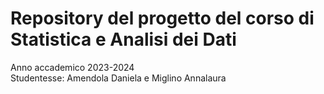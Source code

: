 # Repository del progetto del corso di Statistica e Analisi dei Dati
Anno accademico 2023-2024<br>
Studentesse: Amendola Daniela e Miglino Annalaura
